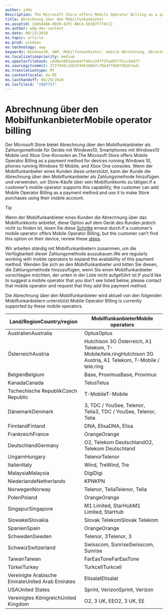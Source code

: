 ```yaml
---
author: jnHs
Description: The Microsoft Store offers Mobile Operator Billing as a payment method for mobile operators who support this capability.
title: Abrechnung über den Mobilfunkanbieter
ms.assetid: C8A5A4BA-6B39-42FC-B8C4-ED1B7F774CC1
ms.author: wdg-dev-content
ms.date: 08/23/2018
ms.topic: article
ms.prod: windows
ms.technology: uwp
keywords: Windows10, UWP, Mobilfunkanbieter, mobile Abrechnung, Abrechnung über den Mobilfunkanbieter
ms.localizationpriority: medium
ms.openlocfilehash: c8d0e3093a6a44f748ca78ff3fad977f2cc94d77
ms.sourcegitcommit: 3727445c1d6374401b867c78e4ff8b07d92b7adc
ms.translationtype: MT
ms.contentlocale: de-DE
ms.lasthandoff: 08/29/2018
ms.locfileid: "2907757"
---
```

# <a name="mobile-operator-billing"></a><span data-ttu-id="940cc-103">Abrechnung über den Mobilfunkanbieter</span><span class="sxs-lookup"><span data-stu-id="940cc-103">Mobile operator billing</span></span>


<span data-ttu-id="940cc-104">Der Microsoft Store bietet Abrechnung über den Mobilfunkanbieter als Zahlungsmethode für Geräte mit Windows10, Smartphones mit Windows10 Mobile und Xbox One-Konsolen an.</span><span class="sxs-lookup"><span data-stu-id="940cc-104">The Microsoft Store offers Mobile Operator Billing as a payment method for devices running Windows 10, phones running Windows 10 Mobile, and Xbox One consoles.</span></span> <span data-ttu-id="940cc-105">Wenn der Mobilfunkanbieter eines Kunden diese unterstützt, kann der Kunde die Abrechnung über den Mobilfunkanbieter als Zahlungsmethode hinzufügen und verwenden, um Store-Käufe über sein Mobilfunkkonto zu tätigen.</span><span class="sxs-lookup"><span data-stu-id="940cc-105">If a customer’s mobile operator supports this capability, the customer can add Mobile Operator Billing as a payment method and use it to make Store purchases using their mobile account.</span></span>

> [!TIP]
>  <span data-ttu-id="940cc-106">Wenn der Mobilfunkanbieter eines Kunden die Abrechnung über das Mobilfunkkonto anbietet, diese Option auf dem Gerät des Kunden jedoch nicht zu finden ist, lesen Sie diese [Schritte](http://go.microsoft.com/fwlink/p/?LinkId=523993) erneut durch.</span><span class="sxs-lookup"><span data-stu-id="940cc-106">If a customer’s mobile operator offers Mobile Operator Billing, but the customer can't find this option on their device, review these [steps](http://go.microsoft.com/fwlink/p/?LinkId=523993).</span></span>

<span data-ttu-id="940cc-107">Wir arbeiten ständig mit Mobilfunkanbietern zusammen, um die Verfügbarkeit dieser Zahlungsmethode auszubauen.</span><span class="sxs-lookup"><span data-stu-id="940cc-107">We are regularly working with mobile operators to expand the availability of this payment method.</span></span> <span data-ttu-id="940cc-108">Wenden Sie sich an den Mobilfunkanbieter und bitten Sie diesen, die Zahlungsmethode hinzuzufügen, wenn Sie einen Mobilfunkanbieter vorschlagen möchten, der unten in der Liste nicht aufgeführt ist.</span><span class="sxs-lookup"><span data-stu-id="940cc-108">If you’d like to suggest a mobile operator that you don’t see listed below, please contact that mobile operator and request that they add this payment method.</span></span>

<span data-ttu-id="940cc-109">Die Abrechnung über den Mobilfunkanbieter wird aktuell von den folgenden Mobilfunkanbietern unterstützt.</span><span class="sxs-lookup"><span data-stu-id="940cc-109">Mobile Operator Billing is currently supported by these mobile operators.</span></span>

| <span data-ttu-id="940cc-110">Land/Region</span><span class="sxs-lookup"><span data-stu-id="940cc-110">Country/region</span></span>  | <span data-ttu-id="940cc-111">Mobilfunkanbieter</span><span class="sxs-lookup"><span data-stu-id="940cc-111">Mobile operators</span></span>                 |
|-----------------|----------------------------------|
| <span data-ttu-id="940cc-112">Australien</span><span class="sxs-lookup"><span data-stu-id="940cc-112">Australia</span></span>       | <span data-ttu-id="940cc-113">Optus</span><span class="sxs-lookup"><span data-stu-id="940cc-113">Optus</span></span>                            |
| <span data-ttu-id="940cc-114">Österreich</span><span class="sxs-lookup"><span data-stu-id="940cc-114">Austria</span></span>         | <span data-ttu-id="940cc-115">Hutchison 3G Österreich, A1 Telekom, T-Mobile/tele.ring</span><span class="sxs-lookup"><span data-stu-id="940cc-115">Hutchison 3G Austria, A1 Telekom, T-Mobile / tele.ring</span></span>  |
| <span data-ttu-id="940cc-116">Belgien</span><span class="sxs-lookup"><span data-stu-id="940cc-116">Belgium</span></span>         | <span data-ttu-id="940cc-117">Base, Proximus</span><span class="sxs-lookup"><span data-stu-id="940cc-117">Base, Proximus</span></span>                   |
| <span data-ttu-id="940cc-118">Kanada</span><span class="sxs-lookup"><span data-stu-id="940cc-118">Canada</span></span>          | <span data-ttu-id="940cc-119">Telus</span><span class="sxs-lookup"><span data-stu-id="940cc-119">Telus</span></span>                            |
| <span data-ttu-id="940cc-120">Tschechische Republik</span><span class="sxs-lookup"><span data-stu-id="940cc-120">Czech Republic</span></span>  | <span data-ttu-id="940cc-121">T-Mobile</span><span class="sxs-lookup"><span data-stu-id="940cc-121">T-Mobile</span></span>                         |
| <span data-ttu-id="940cc-122">Dänemark</span><span class="sxs-lookup"><span data-stu-id="940cc-122">Denmark</span></span>         | <span data-ttu-id="940cc-123">3, TDC / YouSee, Telenor, Telia</span><span class="sxs-lookup"><span data-stu-id="940cc-123">3, TDC / YouSee, Telenor, Telia</span></span>  |
| <span data-ttu-id="940cc-124">Finnland</span><span class="sxs-lookup"><span data-stu-id="940cc-124">Finland</span></span>         | <span data-ttu-id="940cc-125">DNA, Elisa</span><span class="sxs-lookup"><span data-stu-id="940cc-125">DNA, Elisa</span></span>                       |
| <span data-ttu-id="940cc-126">Frankreich</span><span class="sxs-lookup"><span data-stu-id="940cc-126">France</span></span>          | <span data-ttu-id="940cc-127">Orange</span><span class="sxs-lookup"><span data-stu-id="940cc-127">Orange</span></span>                           |
| <span data-ttu-id="940cc-128">Deutschland</span><span class="sxs-lookup"><span data-stu-id="940cc-128">Germany</span></span>         | <span data-ttu-id="940cc-129">O2, Telekom Deutschland</span><span class="sxs-lookup"><span data-stu-id="940cc-129">O2, Telekom Deutschland</span></span>          |
| <span data-ttu-id="940cc-130">Ungarn</span><span class="sxs-lookup"><span data-stu-id="940cc-130">Hungary</span></span>         | <span data-ttu-id="940cc-131">Telenor</span><span class="sxs-lookup"><span data-stu-id="940cc-131">Telenor</span></span>                          |
| <span data-ttu-id="940cc-132">Italien</span><span class="sxs-lookup"><span data-stu-id="940cc-132">Italy</span></span>           | <span data-ttu-id="940cc-133">Wind, Tre</span><span class="sxs-lookup"><span data-stu-id="940cc-133">Wind, Tre</span></span>                        |
| <span data-ttu-id="940cc-134">Malaysia</span><span class="sxs-lookup"><span data-stu-id="940cc-134">Malaysia</span></span>        | <span data-ttu-id="940cc-135">Digi</span><span class="sxs-lookup"><span data-stu-id="940cc-135">Digi</span></span>                             |
| <span data-ttu-id="940cc-136">Niederlande</span><span class="sxs-lookup"><span data-stu-id="940cc-136">Netherlands</span></span>     | <span data-ttu-id="940cc-137">KPN</span><span class="sxs-lookup"><span data-stu-id="940cc-137">KPN</span></span>                              |
| <span data-ttu-id="940cc-138">Norwegen</span><span class="sxs-lookup"><span data-stu-id="940cc-138">Norway</span></span>          | <span data-ttu-id="940cc-139">Telenor, Telia</span><span class="sxs-lookup"><span data-stu-id="940cc-139">Telenor, Telia</span></span>                   |
| <span data-ttu-id="940cc-140">Polen</span><span class="sxs-lookup"><span data-stu-id="940cc-140">Poland</span></span>          | <span data-ttu-id="940cc-141">Orange</span><span class="sxs-lookup"><span data-stu-id="940cc-141">Orange</span></span>                           |
| <span data-ttu-id="940cc-142">Singapur</span><span class="sxs-lookup"><span data-stu-id="940cc-142">Singapore</span></span>       | <span data-ttu-id="940cc-143">M1 Limited, StarHub</span><span class="sxs-lookup"><span data-stu-id="940cc-143">M1 Limited, StarHub</span></span>              |
| <span data-ttu-id="940cc-144">Slowakei</span><span class="sxs-lookup"><span data-stu-id="940cc-144">Slovakia</span></span>        | <span data-ttu-id="940cc-145">Slovak Telekom</span><span class="sxs-lookup"><span data-stu-id="940cc-145">Slovak Telekom</span></span>                   |
| <span data-ttu-id="940cc-146">Spanien</span><span class="sxs-lookup"><span data-stu-id="940cc-146">Spain</span></span>           | <span data-ttu-id="940cc-147">Orange</span><span class="sxs-lookup"><span data-stu-id="940cc-147">Orange</span></span>                           |
| <span data-ttu-id="940cc-148">Schweden</span><span class="sxs-lookup"><span data-stu-id="940cc-148">Sweden</span></span>          | <span data-ttu-id="940cc-149">Telenor, 3</span><span class="sxs-lookup"><span data-stu-id="940cc-149">Telenor, 3</span></span>                       |
| <span data-ttu-id="940cc-150">Schweiz</span><span class="sxs-lookup"><span data-stu-id="940cc-150">Switzerland</span></span>     | <span data-ttu-id="940cc-151">Swisscom, Sunrise</span><span class="sxs-lookup"><span data-stu-id="940cc-151">Swisscom, Sunrise</span></span>                |
| <span data-ttu-id="940cc-152">Taiwan</span><span class="sxs-lookup"><span data-stu-id="940cc-152">Taiwan</span></span>          | <span data-ttu-id="940cc-153">FarEasTone</span><span class="sxs-lookup"><span data-stu-id="940cc-153">FarEasTone</span></span>                       |
| <span data-ttu-id="940cc-154">Türkei</span><span class="sxs-lookup"><span data-stu-id="940cc-154">Turkey</span></span>          | <span data-ttu-id="940cc-155">Turkcell</span><span class="sxs-lookup"><span data-stu-id="940cc-155">Turkcell</span></span>                         |
| <span data-ttu-id="940cc-156">Vereinigte Arabische Emirate</span><span class="sxs-lookup"><span data-stu-id="940cc-156">United Arab Emirates</span></span> | <span data-ttu-id="940cc-157">Etisalat</span><span class="sxs-lookup"><span data-stu-id="940cc-157">Etisalat</span></span>                    |
| <span data-ttu-id="940cc-158">USA</span><span class="sxs-lookup"><span data-stu-id="940cc-158">United States</span></span>   | <span data-ttu-id="940cc-159">Sprint, Verizon</span><span class="sxs-lookup"><span data-stu-id="940cc-159">Sprint, Verizon</span></span>                  |
| <span data-ttu-id="940cc-160">Vereinigtes Königreich</span><span class="sxs-lookup"><span data-stu-id="940cc-160">United Kingdom</span></span>  | <span data-ttu-id="940cc-161">O2, 3 UK, EE</span><span class="sxs-lookup"><span data-stu-id="940cc-161">O2, 3 UK, EE</span></span>                     |

 



 


 

 




